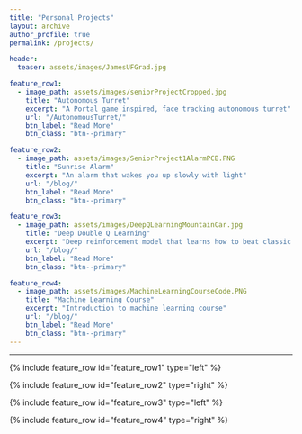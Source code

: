 ```yaml
---
title: "Personal Projects"
layout: archive
author_profile: true
permalink: /projects/

header:
  teaser: assets/images/JamesUFGrad.jpg

feature_row1:
  - image_path: assets/images/seniorProjectCropped.jpg
    title: "Autonomous Turret"
    excerpt: "A Portal game inspired, face tracking autonomous turret"
    url: "/AutonomousTurret/"
    btn_label: "Read More"
    btn_class: "btn--primary"

feature_row2:
  - image_path: assets/images/SeniorProject1AlarmPCB.PNG
    title: "Sunrise Alarm"
    excerpt: "An alarm that wakes you up slowly with light"
    url: "/blog/"
    btn_label: "Read More"
    btn_class: "btn--primary"

feature_row3:
  - image_path: assets/images/DeepQLearningMountainCar.jpg
    title: "Deep Double Q Learning"
    excerpt: "Deep reinforcement model that learns how to beat classic control problems"
    url: "/blog/"
    btn_label: "Read More"
    btn_class: "btn--primary"

feature_row4:
  - image_path: assets/images/MachineLearningCourseCode.PNG
    title: "Machine Learning Course"
    excerpt: "Introduction to machine learning course"
    url: "/blog/"
    btn_label: "Read More"
    btn_class: "btn--primary"
---
```


---

{% include feature_row id="feature_row1" type="left" %}

{% include feature_row id="feature_row2" type="right" %}

{% include feature_row id="feature_row3" type="left" %}

{% include feature_row id="feature_row4" type="right" %}
